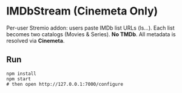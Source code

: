 # IMDbStream (Cinemeta Only)
Per-user Stremio addon: users paste IMDb list URLs (ls…). Each list becomes two catalogs (Movies & Series).
**No TMDb**. All metadata is resolved via **Cinemeta**.

## Run
```
npm install
npm start
# then open http://127.0.0.1:7000/configure
```
